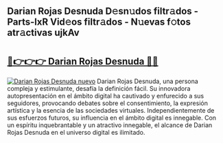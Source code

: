 ## Darian Rojas Desnuda D𝚎sn𝚞dos filtr𝚊dos - Parts-lxR Vid𝚎os filtr𝚊dos - N𝚞evas f𝚘tos atr𝚊ctivas ujkAv

# <h2><a href="http://mb0r2e.tromn.icu/?c=Darian+Rojas+Desnuda">🔗👉👉👉 Darian Rojas Desnuda 🔗🔗</a></h2>

[![Darian Rojas Desnuda nuevo](https://i.imgur.com/pEAQMta.gif)](http://mb0r2e.tromn.icu/?c=Darian+Rojas+Desnuda)
Darian Rojas Desnuda, una persona compleja y estimulante, desafía la definición fácil. Su innovadora autopresentación en el ámbito digital ha cautivado y enfurecido a sus seguidores, provocando debates sobre el consentimiento, la expresión artística y la esencia de las sociedades virtuales. Independientemente de sus esfuerzos futuros, su influencia en el ámbito digital es innegable. Con un espíritu inquebrantable y un atractivo innegable, el alcance de Darian Rojas Desnuda en el universo digital es ilimitado.
